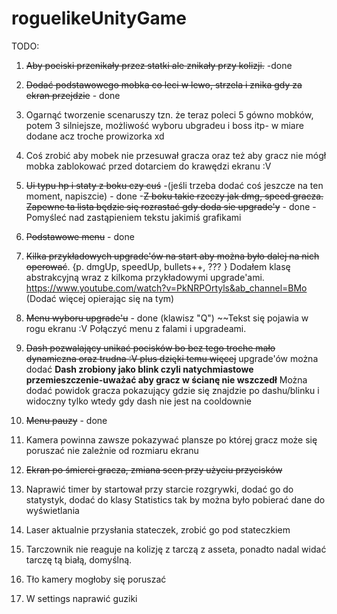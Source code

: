 # roguelikeUnityGame

TODO:
1) ~~Aby pociski przenikały przez statki ale znikały przy kolizji.~~ -done
2) ~~Dodać podstawowego mobka co leci w lewo, strzela i znika gdy za ekran przejdzie~~ - done
3) Ogarnąć tworzenie scenaruszy tzn. że teraz poleci 5 gówno mobków, potem 3 silniejsze, możliwość wyboru ubgradeu i boss itp- w miare dodane acz troche prowizorka xd
4) Coś zrobić aby mobek nie przesuwał gracza oraz też aby gracz nie mógł mobka zablokować przed dotarciem do krawędzi ekranu :V
5) ~~Ui typu hp i staty z boku czy cuś~~ -(jeśli trzeba dodać coś jeszcze na ten moment, napiszcie) - done 
  -~~Z boku takie rzeczy jak dmg, speed gracza. Zapewne ta lista będzie się rozrastać gdy doda sie upgrade'y~~ - done
      -Pomyśleć nad zastąpieniem tekstu jakimiś grafikami
6) ~~Podstawowe menu~~ - done 
7) ~~Kilka przykładowych upgrade'ów na start aby można było dalej na nich operować~~. {p. dmgUp, speedUp, bullets++, ??? }
      Dodałem klasę abstrakcyjną wraz z kilkoma przykładowymi upgrade'ami. https://www.youtube.com/watch?v=PkNRPOrtyls&ab_channel=BMo (Dodać więcej opierając się na tym)
      
9) ~~Menu wyboru upgrade'u~~ - done (klawisz "Q")
       ~~Tekst się pojawia w rogu ekranu :V
       Połączyć menu z falami i upgradeami.
10) ~~Dash pozwalający unikać pocisków bo bez tego troche mało dynamiczna oraz trudna :V plus dzięki temu więcej~~ upgrade'ów można dodać
      **Dash zrobiony jako blink czyli natychmiastowe przemieszczenie-uważać aby gracz w ścianę nie wszczedł**
      Można dodać powidok gracza pokazujący gdzie się znajdzie po dashu/blinku i widoczny tylko wtedy gdy dash nie jest na cooldownie
      
11) ~~Menu pauzy~~ - done
12) Kamera powinna zawsze pokazywać plansze po której gracz może się poruszać nie zależnie od rozmiaru ekranu
13) ~~Ekran po śmierci gracza, zmiana scen przy użyciu przycisków~~
14) Naprawić timer by startował przy starcie rozgrywki, dodać go do statystyk, dodać do klasy Statistics tak by można było pobierać dane do wyświetlania
15) Laser aktualnie przysłania stateczek, zrobić go pod stateczkiem
16) Tarczownik nie reaguje na kolizję z tarczą z asseta, ponadto nadal widać tarczę tą białą, domyślną.
17) Tło kamery mogłoby się poruszać
18) W settings naprawić guziki
